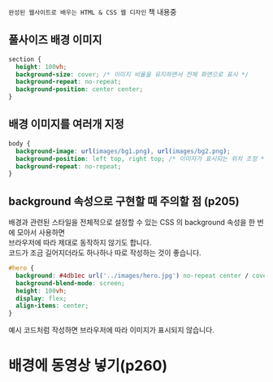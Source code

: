 `완성된 웹사이트로 배우는 HTML & CSS 웹 디자인` 책 내용중

## 풀사이즈 배경 이미지

```css
section {
  height: 100vh;
  background-size: cover; /* 이미지 비율을 유지하면서 전체 화면으로 표시 */
  background-repeat: no-repeat;
  background-position: center center;
}
```

## 배경 이미지를 여러개 지정

```css
body {
  background-image: url(images/bg1.png), url(images/bg2.png);
  background-position: left top, right top; /* 이미자가 표시되는 위치 조정 */
  background-repeat: no-repeat;
}
```

## background 속성으로 구현할 때 주의할 점 (p205)

배경과 관련된 스타일을 전체적으로 설정할 수 있는 CSS 의 background 속성을 한 번에 모아서 사용하면  
브라우저에 따라 제대로 동작하지 않기도 합니다.  
코드가 조금 길어지더라도 하나하나 따로 작성하는 것이 좋습니다.

```css
#hero {
  background: #4db1ec url('../images/hero.jpg') no-repeat center / cover;
  background-blend-mode: screen;
  height: 100vh;
  display: flex;
  align-items: center;
}
```

예시 코드처럼 작성하면 브라우저에 따라 이미지가 표시되지 않습니다.

# 배경에 동영상 넣기(p260)
